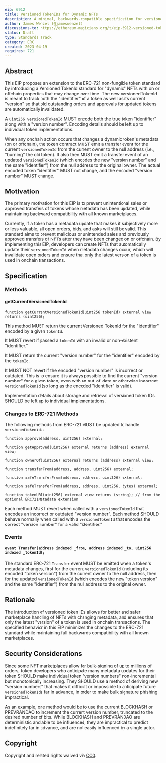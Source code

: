 ```yaml
---
eip: 6912
title: Versioned TokenIDs for Dynamic NFTs
description: A minimal, backwards-compatible specification for versioned token IDs for dynamic NFTs.
author: James Wenzel (@jameswenzel)
discussions-to: https://ethereum-magicians.org/t/eip-6912-versioned-tokenids-for-dynamic-nfts/13897
status: Draft
type: Standards Track
category: ERC
created: 2023-04-19
requires: 721
---
```


## Abstract
This EIP proposes an extension to the ERC-721 non-fungible token standard by introducing a Versioned TokenId standard for "dynamic" NFTs with on or offchain properties that may change over time. The new versionedTokenId is meant to track both the "identifier" of a token as well as its current "version" so that old outstanding orders and approvals for updated tokens are automatically invalidated.

A `uint256 versionedTokenId` MUST encode both the true token "identifier" along with a "version number". Encoding details should be left up to individual token implementations.

When any onchain action occurs that changes a dynamic token's metadata (on or offchain), the token contract MUST emit a transfer event for the current `versionedTokenId` from the current owner to the null address (i.e., "burning" the old token). It also then MUST emit a transfer event of an updated `versionedTokenId` (which encodes the new "version number" and the same "identifier") from the null address to the original owner. The actual encoded token "identifier" MUST not change, and the encoded "version number" MUST change.

## Motivation
The primary motivation for this EIP is to prevent unintentional sales or approved transfers of tokens whose metadata has been updated, while maintaining backward compatibility with all known marketplaces. 

Currently, if a token has a metadata update that makes it subjectively more or less valuable, all open orders, bids, and asks will still be valid. This standard aims to prevent malicious or unintended sales and previously approved transfers of NFTs after they have been changed on or offchain. By implementing this EIP, developers can create NFTs that automatically update their `versionedTokenId` when metadata changes occur, which will invalidate open orders and ensure that only the latest version of a token is used in onchain transactions.

## Specification

### Methods

#### getCurrentVersionedTokenId

```solidity
function getCurrentVersionedTokenId(uint256 tokenId) external view returns (uint256);
```

This method MUST return the current Versioned TokenId for the "identifier" encoded by a given `tokenId`. 

It MUST revert if passed a `tokenId` with an invalid or non-existent "identifier." 

It MUST return the current "version number" for the "identifier" encoded by the `tokenId`.

It MUST NOT revert if the encoded "version number" is incorrect or outdated. This is to ensure it is always possible to find the current "version number" for a given token, even with an out-of-date or otherwise incorrect `versionedTokenId` (so long as the encoded "identifier" is valid).

Implementation details about storage and retrieval of versioned token IDs SHOULD be left up to individual implementations.


### Changes to ERC-721 Methods
The following methods from ERC-721 MUST be updated to handle `versionedTokenIds`:

```solidity
function approve(address, uint256) external;

function getApproved(uint256) external returns (address) external view;

function ownerOf(uint256) external returns (address) external view;

function transferFrom(address, address, uint256) external;

function safeTransferFrom(address, address, uint256) external;

function safeTransferFrom(address, address, uint256, bytes) external;

function tokenURI(uint256) external view returns (string); // from the optional ERC721Metadata extension
```

Each method MUST revert when called with a `versionedTokenId` that encodes an incorrect or outdated "version number". Each method SHOULD behave normally when called with a `versionedTokenId` that encodes the correct "version number" for a valid "identifier."


### Events

#### `event Transfer(address indexed _from, address indexed _to, uint256 indexed _tokenId);`

The standard ERC-721 `Transfer` event MUST be emitted when a token's metadata changes, first for the current `versionedTokenId` (including its encoded "token version") from the current owner to the null address, then for the updated `versionedTokenId` (which encodes the new "token version" and the same "identifier") from the null address to the original owner.



## Rationale

The introduction of versioned token IDs allows for better and safer marketplace handling of NFTs with changing metadata, and ensures that only the latest "version" of a token is used in onchain transactions. The specified behavior in this EIP minimizes the changes to the ERC-721 standard while maintaining full backwards compatibility with all known marketplaces.

## Security Considerations


Since some NFT marketplaces allow for bulk-signing of up to millions of orders, token developers who anticipate many metadata updates for their token SHOULD make individual token "version numbers" non-incremental but monotonically increasing. They SHOULD use a method of deriving new "version numbers" that makes it difficult or impossible to anticipate future `versionedTokenIds` far in advance, in order to make bulk signature phishing impractical. 

As an example, one method would be to use the current BLOCKHASH or PREVRANDAO to increment the current version number, truncated to the desired number of bits. While BLOCKHASH and PREVRANDAO are deterministic and able to be influenced, they are impractical to predict indefinitely far in advance, and are not easily influenced by a single actor.


## Copyright

Copyright and related rights waived via [CC0](../LICENSE.md).

